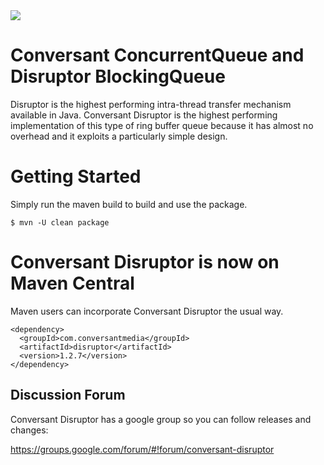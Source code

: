 <img src="https://github.com/conversant/disruptor/blob/master/src/main/resources/ConversantDisruptorLogo.png?raw=true">

# Conversant ConcurrentQueue and Disruptor BlockingQueue

Disruptor is the highest performing intra-thread transfer mechanism available in Java.  Conversant Disruptor is the highest performing implementation of this type of ring buffer queue because it has almost no overhead and it exploits a particularly simple design. 

# Getting Started

Simply run the maven build to build and use the package.

```$ mvn -U clean package```

# Conversant Disruptor is now on Maven Central

Maven users can incorporate Conversant Disruptor the usual way.

```
<dependency>
  <groupId>com.conversantmedia</groupId>
  <artifactId>disruptor</artifactId>
  <version>1.2.7</version>
</dependency>
```

## Discussion Forum

Conversant Disruptor has a google group so you can follow releases and changes:   

https://groups.google.com/forum/#!forum/conversant-disruptor

